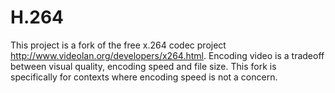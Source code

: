 # H.264
This project is a fork of the free x.264 codec project http://www.videolan.org/developers/x264.html. Encoding video is a tradeoff between visual quality, encoding speed and file size. This fork is specifically for contexts where encoding speed is not a concern.
